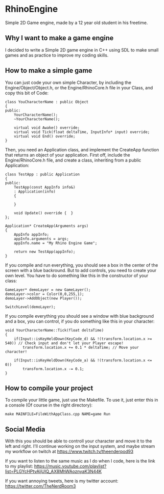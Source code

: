 # RhinoEngine
Simple 2D Game engine, made by a 12 year old student in his freetime.
## Why I want to make a game engine

I decided to write a Simple 2D game engine in C++ using SDL to make small games and as
practice to improve my coding skills. 

## How to make a simple game

You can just code your own simple Character, by including the Engine/Object/Object.h, or the Engine/RhinoCore.h file
in your Class, and copy this bit of Code:
```
class YouCharacterName : public Object
{
public:
    YourCharacterName();
    ~YourCharacterName();
  
    virtual void Awake() override;
    virtual void Tick(float deltaTime, InputInfo* input) override;
    virtual void End() override;
}
```
Then, you need an Application class, and implement the CreateApp function that
returns an object of your application. First off, include the Engine/RhinoCore.h file,
and create a class, inheriting from a public Application:
```
class TestApp : public Application
{
public:
    TestApp(const AppInfo info&) 
	: Application(info)
    {
    	
    }

    void Update() override {  }
};

Application* CreateApp(Arguments args)
{
    AppInfo appInfo;
    appInfo.arguments = args;
    appInfo.name = "My Rhino Engine Game";

    return new TestApp(appInfo);
}
```
If you compile and run everything, you should see a box in the
center of the screen with a blue backround. But to add controls,
you need to create your own level. You have to do something like this in 
the constructor of your class:
```
GameLayer* demoLayer = new GameLayer();
demoLayer->color = Color(0,0,255,1);
demoLayer->AddObject(new Player());

SwitchLevel(demoLayer);
```
If you compile everything you should see a window with blue background
and a box, you can control, if you do something like this in your character:
```
void YourCharacterName::Tick(float deltaTime)
{
    if(Input::isKeyHeldDown(KeyCode_d) && !(transform.location.x >= 540)) // Check input and don't let your Player escape!
        transform.location.x += 0.1 * deltaTime; // Move your character!
        
    if(Input::isKeyHeldDown(KeyCode_a) && !(transform.location.x <= 0))
        transform.location.x -= 0.1;
}
```
## How to compile your project

To compile your little game, just use the Makefile.
To use it, just enter this in a console (Of course in the right directory): 
```
make MAINFILE=FileWithAppClass.cpp NAME=game Run
```

## Social Media

With this you should be able to controll your character and move it to the left and right.
I'll continue working on the input system, and maybe stream 
my workflow on twitch at https://www.twitch.tv/theenderpod93

If you want to listen to the same music as I do when I code,
here is the link to my playlist: https://music.youtube.com/playlist?list=PLGYcHPtvAljUIQ_AX8MhWAoznyaK3N44K

If you want annoying tweets, here is my twitter account: https://twitter.com/TheNerdRoom3
